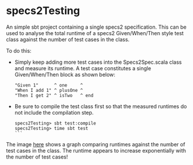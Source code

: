 specs2Testing
=============

An simple sbt project containing a single specs2 specification. This can be used to analyse the total runtime of a specs2 Given/When/Then style test class against the number of test cases in the class.

To do this:

* Simply keep adding more test cases into the Specs2Spec.scala class and measure its runtime. A test case constitutes a single Given/When/Then block as shown below:

  ```
  "Given 1"      ^ one     ^
  "When I add 1" ^ plusOne ^
  "Then I get 2" ^ isTwo   ^ end
  ```

* Be sure to compile the test class first so that the measured runtimes do not include the compilation step.
    
  ````
  specs2Testing> sbt test:compile
  specs2Testing> time sbt test
  ```

The image [here](http://i.imgur.com/v4yucmc.jpg) shows a graph comparing runtimes against the number of test cases in the class. The runtime appears to increase exponentially with the number of test cases!
